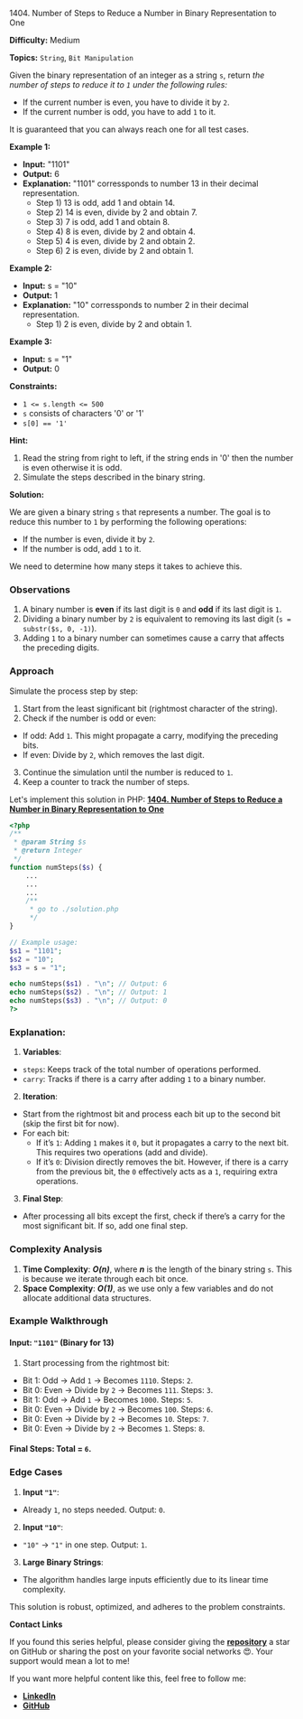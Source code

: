 1404\. Number of Steps to Reduce a Number in Binary Representation to One

**Difficulty:** Medium

**Topics:** `String`, `Bit Manipulation`

Given the binary representation of an integer as a string `s`, return _the number of steps to reduce it to `1` under the following rules:_

- If the current number is even, you have to divide it by `2`.
- If the current number is odd, you have to add `1` to it.

It is guaranteed that you can always reach one for all test cases.

**Example 1:**

- **Input:** "1101"
- **Output:** 6
- **Explanation:** "1101" corressponds to number 13 in their decimal representation.
  - Step 1) 13 is odd, add 1 and obtain 14.
  - Step 2) 14 is even, divide by 2 and obtain 7.
  - Step 3) 7 is odd, add 1 and obtain 8.
  - Step 4) 8 is even, divide by 2 and obtain 4.  
  - Step 5) 4 is even, divide by 2 and obtain 2.
  - Step 6) 2 is even, divide by 2 and obtain 1.

**Example 2:**

- **Input:** s = "10"
- **Output:** 1
- **Explanation:** "10" corressponds to number 2 in their decimal representation.
  - Step 1) 2 is even, divide by 2 and obtain 1.

**Example 3:**

- **Input:** s = "1"
- **Output:** 0 

**Constraints:**

- <code>1 <= s.length <= 500</code>
- <code>s</code> consists of characters '0' or '1'
- <code>s[0] == '1'</code>


**Hint:**
1. Read the string from right to left, if the string ends in '0' then the number is even otherwise it is odd.
2. Simulate the steps described in the binary string.



**Solution:**

We are given a binary string `s` that represents a number. The goal is to reduce this number to `1` by performing the following operations:
- If the number is even, divide it by `2`.
- If the number is odd, add `1` to it.

We need to determine how many steps it takes to achieve this.

### Observations
1. A binary number is **even** if its last digit is `0` and **odd** if its last digit is `1`.
2. Dividing a binary number by `2` is equivalent to removing its last digit (`s = substr($s, 0, -1)`).
3. Adding `1` to a binary number can sometimes cause a carry that affects the preceding digits.

### Approach
Simulate the process step by step:
1. Start from the least significant bit (rightmost character of the string).
2. Check if the number is odd or even:
  - If odd: Add `1`. This might propagate a carry, modifying the preceding bits.
  - If even: Divide by `2`, which removes the last digit.
3. Continue the simulation until the number is reduced to `1`.
4. Keep a counter to track the number of steps.

Let's implement this solution in PHP: **[1404. Number of Steps to Reduce a Number in Binary Representation to One](https://github.com/mah-shamim/leet-code-in-php/tree/main/algorithms/001404-number-of-steps-to-reduce-a-number-in-binary-representation-to-one/solution.php)**

```php
<?php
/**
 * @param String $s
 * @return Integer
 */
function numSteps($s) {
    ...
    ...
    ...
    /**
     * go to ./solution.php
     */
}

// Example usage:
$s1 = "1101";
$s2 = "10";
$s3 = s = "1";

echo numSteps($s1) . "\n"; // Output: 6
echo numSteps($s2) . "\n"; // Output: 1
echo numSteps($s3) . "\n"; // Output: 0
?>
```

### Explanation:

1. **Variables**:
  - `steps`: Keeps track of the total number of operations performed.
  - `carry`: Tracks if there is a carry after adding `1` to a binary number.

2. **Iteration**:
  - Start from the rightmost bit and process each bit up to the second bit (skip the first bit for now).
  - For each bit:
    - If it’s `1`: Adding `1` makes it `0`, but it propagates a carry to the next bit. This requires two operations (add and divide).
    - If it’s `0`: Division directly removes the bit. However, if there is a carry from the previous bit, the `0` effectively acts as a `1`, requiring extra operations.

3. **Final Step**:
  - After processing all bits except the first, check if there’s a carry for the most significant bit. If so, add one final step.

### Complexity Analysis
1. **Time Complexity**: _**O(n)**_, where _**n**_ is the length of the binary string `s`. This is because we iterate through each bit once.
2. **Space Complexity**: _**O(1)**_, as we use only a few variables and do not allocate additional data structures.

### Example Walkthrough

#### Input: `"1101"` (Binary for 13)
1. Start processing from the rightmost bit:
  - Bit 1: Odd → Add `1` → Becomes `1110`. Steps: `2`.
  - Bit 0: Even → Divide by `2` → Becomes `111`. Steps: `3`.
  - Bit 1: Odd → Add `1` → Becomes `1000`. Steps: `5`.
  - Bit 0: Even → Divide by `2` → Becomes `100`. Steps: `6`.
  - Bit 0: Even → Divide by `2` → Becomes `10`. Steps: `7`.
  - Bit 0: Even → Divide by `2` → Becomes `1`. Steps: `8`.

#### Final Steps: Total = `6`.

### Edge Cases
1. **Input `"1"`**:
  - Already `1`, no steps needed. Output: `0`.

2. **Input `"10"`**:
  - `"10"` → `"1"` in one step. Output: `1`.

3. **Large Binary Strings**:
  - The algorithm handles large inputs efficiently due to its linear time complexity.

This solution is robust, optimized, and adheres to the problem constraints.

**Contact Links**

If you found this series helpful, please consider giving the **[repository](https://github.com/mah-shamim/leet-code-in-php)** a star on GitHub or sharing the post on your favorite social networks 😍. Your support would mean a lot to me!

If you want more helpful content like this, feel free to follow me:

- **[LinkedIn](https://www.linkedin.com/in/arifulhaque/)**
- **[GitHub](https://github.com/mah-shamim)**
